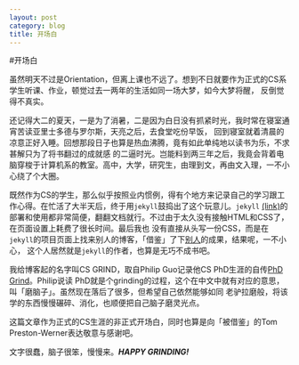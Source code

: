 ```yaml
---
layout: post 
category: blog
title: 开场白
---
```


#开场白

虽然明天不过是Orientation，但离上课也不远了。想到不日就要作为正式的CS系学生听课、作业，顿觉过去一两年的生活如同一场大梦，如今大梦将醒，
反倒觉得不真实。

还记得大二的夏天，一是为了消暑，二是因为白日没有抓紧时光，我时常在寝室通宵苦读亚里士多德与罗尔斯，天亮之后，去食堂吃份早饭，
回到寝室就着清晨的凉意正好入睡。回想那段日子也算是热血沸腾，竟有如此单纯地以读书为乐，不求甚解只为了将书翻过的成就感
的二逼时光。岂能料到两三年之后，我竟会背着电脑穿梭于计算机系的教室。高中，大学，研究生，由理到文，再由文入理，一不小心绕了个大圈。

既然作为CS的学生，那么似乎按照业内惯例，得有个地方来记录自己的学习跟工作心得。在忙活了大半天后，终于用`jekyll`鼓捣出了这个玩意儿。`jekyll`
<a href="https://github.com/mojombo/jekyll">(link)</a>的部署和使用都非常简便，翻翻文档就行。不过由于太久没有接触HTML和CSS了，在页面设置上耗费了很长时间。最后我也
没有直接从头写一份CSS，而是在`jekyll`的项目页面上找来别人的博客，「借鉴」了下<a href="http://tom.preston-werner.com/">别人</a>的成果，结果呢，一不小心，
这个人居然就是`jekyll`的作者，也算是无巧不成书吧。

我给博客起的名字叫CS GRIND，取自Philip Guo记录他CS PhD生涯的自传<a href="http://www.pgbovine.net/">PhD Grind</a>。Philip说读
PhD就是个grinding的过程，这个在中文中就有对应的意思，叫「磨脑子」。虽然现在落后了很多，但希望自己依然能够如同
老驴拉磨般，将该学的东西慢慢碾碎、消化，也顺便把自己脑子磨灵光点。

这篇文章作为正式的CS生涯的非正式开场白，同时也算是向「被借鉴」的Tom Preston-Werner表达敬意与感谢吧。

文字很蠢，脑子很笨，慢慢来。***HAPPY GRINDING!***
